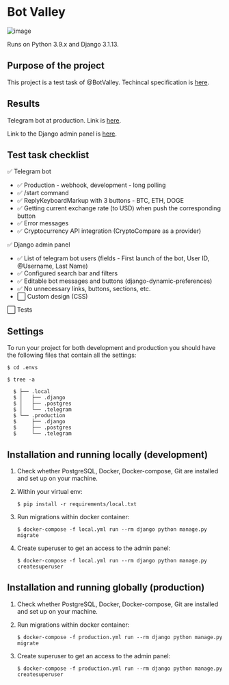 Bot Valley
==========

![image](https://img.shields.io/badge/built%20with-Cookiecutter%20Django-ff69b4.svg?logo=cookiecutter%0A%20%20:target:%20https://github.com/pydanny/cookiecutter-django/%0A%20%20:alt:%20Built%20with%20Cookiecutter%20Django)


Runs on Python 3.9.x and Django 3.1.13.

Purpose of the project
----------------------

This project is a test task of @BotValley. Techincal specification is
[here](https://telegra.ph/Testovoe-zadanie-BotValley-07-26).

Results
-------

Telegram bot at production. Link is
[here](https://t.me/valley_test_task_bot).

Link to the Django admin panel is
[here](https://alena-kono.space/zrhsMcJeJNXUnXuKKPCSSoAFkxLm2DcS/).

Test task checklist
-------------------

✅ Telegram bot

- ✅ Production - webhook, development - long polling
- ✅ /start command
- ✅ ReplyKeyboardMarkup with 3 buttons - BTC, ETH, DOGE
- ✅ Getting current exchange rate (to USD) when push the corresponding button
- ✅ Error messages
- ✅ Cryptocurrency API integration (CryptoCompare as a provider)

✅ Django admin panel

- ✅ List of telegram bot users (fields - First launch of the
    bot, User ID, @Username, Last Name)
- ✅ Configured search bar and filters
- ✅ Editable bot messages and buttons
    (django-dynamic-preferences)
- ✅ No unnecessary links, buttons, sections, etc.
- ⬜️ Custom design (CSS)

⬜️ Tests

Settings
--------

To run your project for both development and production you should have
the following files that contain all the settings:

    $ cd .envs

    $ tree -a

      $ ├── .local
      $ │   ├── .django
      $ │   ├── .postgres
      $ │   └── .telegram
      $ └── .production
      $     ├── .django
      $     ├── .postgres
      $     └── .telegram

Installation and running locally (development)
----------------------------------------------

1.  Check whether PostgreSQL, Docker, Docker-compose, Git are installed
    and set up on your machine.
2.  Within your virtual env:

        $ pip install -r requirements/local.txt

3.  Run migrations within docker container:

        $ docker-compose -f local.yml run --rm django python manage.py migrate

4.  Create superuser to get an access to the admin panel:

        $ docker-compose -f local.yml run --rm django python manage.py createsuperuser

Installation and running globally (production)
----------------------------------------------

1.  Check whether PostgreSQL, Docker, Docker-compose, Git are installed
    and set up on your machine.
2.  Run migrations within docker container:

        $ docker-compose -f production.yml run --rm django python manage.py migrate

3.  Create superuser to get an access to the admin panel:

        $ docker-compose -f production.yml run --rm django python manage.py createsuperuser
